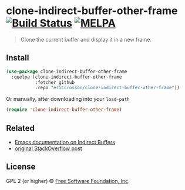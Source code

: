 # clone-indirect-buffer-other-frame [![Build Status](https://travis-ci.org/EricCrosson/clone-indirect-buffer-other-frame.svg?branch=master)](https://travis-ci.org/EricCrosson/clone-indirect-buffer-other-frame) [![MELPA](https://melpa.org/packages/clone-indirect-buffer-other-frame-badge.svg)](https://melpa.org/#/clone-indirect-buffer-other-frame)

> Clone the current buffer and display it in a new frame.

## Install

```lisp
(use-package clone-indirect-buffer-other-frame
  :quelpa (clone-indirect-buffer-other-frame
           :fetcher github
           :repo "ericcrosson/clone-indirect-buffer-other-frame"))
```

Or manually, after downloading into your `load-path`

```lisp
(require 'clone-indirect-buffer-other-frame)
```

## Related

- [Emacs documentation on Indirect Buffers](http://www.gnu.org/software/emacs/manual/html_node/emacs/Indirect-Buffers.html)
- [original StackOverflow post](https://stackoverflow.com/a/47333316)

## License

GPL 2 (or higher) © [Free Software Foundation, Inc](http://www.fsf.org/about).
